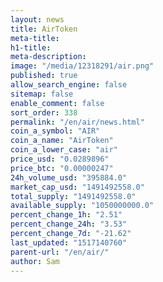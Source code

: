 ```yaml
---
layout: news
title: AirToken
meta-title: 
h1-title: 
meta-description: 
image: "/media/12318291/air.png"
published: true
allow_search_engine: false
sitemap: false
enable_comment: false
sort_order: 338
permalink: "/en/air/news.html"
coin_a_symbol: "AIR"
coin_a_name: "AirToken"
coin_a_lower_case: "air"
price_usd: "0.0289896"
price_btc: "0.00000247"
24h_volume_usd: "395884.0"
market_cap_usd: "1491492558.0"
total_supply: "1491492558.0"
available_supply: "1050000000.0"
percent_change_1h: "2.51"
percent_change_24h: "3.53"
percent_change_7d: "-21.62"
last_updated: "1517140760"
parent-url: "/en/air/"
author: Sam
---
```


